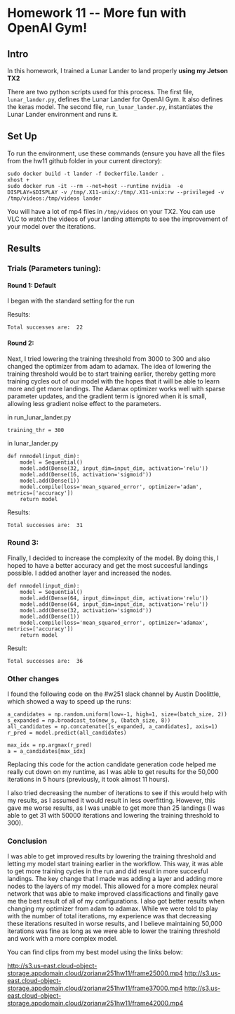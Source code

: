 # Homework 11 -- More fun with OpenAI Gym!

## Intro

In this homework, I trained a Lunar Lander to land properly **using my Jetson TX2**

There are two python scripts used for this process. The first file, `lunar_lander.py`, defines the Lunar Lander for OpenAI Gym. It also defines the keras model. The second file, `run_lunar_lander.py`, instantiates the Lunar Lander environment and runs it.


## Set Up
To run the environment, use these commands (ensure you have all the files from the hw11 github folder in your current directory):

```
sudo docker build -t lander -f Dockerfile.lander .
xhost +
sudo docker run -it --rm --net=host --runtime nvidia  -e DISPLAY=$DISPLAY -v /tmp/.X11-unix/:/tmp/.X11-unix:rw --privileged -v /tmp/videos:/tmp/videos lander
```

You will have a lot of mp4 files in `/tmp/videos` on your TX2. You can use VLC to watch the videos of your landing attempts to see the improvement of your model over the iterations.


## Results

### Trials (Parameters tuning):

#### Round 1: Default 

I began with the standard setting for the run

Results:
```
Total successes are:  22
```
#### Round 2: 

Next, I tried lowering the training threshold from 3000 to 300 and also changed the optimizer from adam to adamax. The idea of lowering the training threshold would be to start training earlier, thereby getting more training cycles out of our model with the hopes that it will be able to learn more and get more landings. The Adamax optimizer works well with sparse parameter updates, and the gradient term is ignored when it is small, allowing less gradient noise effect to the parameters.

in run_lunar_lander.py
```
training_thr = 300
```

in lunar_lander.py
```
def nnmodel(input_dim):
    model = Sequential()
    model.add(Dense(32, input_dim=input_dim, activation='relu'))
    model.add(Dense(16, activation='sigmoid'))
    model.add(Dense(1))
    model.compile(loss='mean_squared_error', optimizer='adam', metrics=['accuracy'])
    return model
```

Results:
```
Total successes are:  31
```


### Round 3:

Finally, I decided to increase the complexity of the model. By doing this, I hoped to have a better accuracy and get the most succesful landings possible. I added another layer and increased the nodes.

```
def nnmodel(input_dim):
    model = Sequential()
    model.add(Dense(64, input_dim=input_dim, activation='relu'))
    model.add(Dense(64, input_dim=input_dim, activation='relu'))
    model.add(Dense(32, activation='sigmoid'))
    model.add(Dense(1))
    model.compile(loss='mean_squared_error', optimizer='adamax', metrics=['accuracy'])
    return model

```

Result:

```
Total successes are:  36
```

### Other changes

I found the following code on the #w251 slack channel by Austin Doolittle, which showed a way to speed up the runs:

```
a_candidates = np.random.uniform(low=-1, high=1, size=(batch_size, 2))
s_expanded = np.broadcast_to(new_s, (batch_size, 8))
all_candidates = np.concatenate([s_expanded, a_candidates], axis=1)
r_pred = model.predict(all_candidates)

max_idx = np.argmax(r_pred)
a = a_candidates[max_idx]
```

Replacing this code for the action candidate generation code helped me really cut down on my runtime, as I was able to get results for the 50,000 iterations in 5 hours (previously, it took almost 11 hours).

I also tried decreasing the number of iterations to see if this would help with my results, as I assumed it would result in less overfitting. However, this gave me worse results, as I was unable to get more than 25 landings (I was able to get 31 with 50000 iterations and lowering the training threshold to 300).

### Conclusion
I was able to get improved results by lowering the training threshold and letting my model start training earlier in the workflow. This way, it was able to get more training cycles in the run and did result in more succesful landings. The key change that I made was adding a layer and adding more nodes to the layers of my model. This allowed for a more complex neural network that was able to make improved classificactions and finally gave me the best result of all of my configurations. I also got better results when changing my optimizer from adam to adamax. While we were told to play with the number of total iterations, my experience was that decreasing these iterations resulted in worse results, and I believe maintaining 50,000 iterations was fine as long as we were able to lower the training threshold and work with a more complex model.


You can find clips from my best model using the links below:

http://s3.us-east.cloud-object-storage.appdomain.cloud/zorianw251hw11/frame25000.mp4
http://s3.us-east.cloud-object-storage.appdomain.cloud/zorianw251hw11/frame37000.mp4
http://s3.us-east.cloud-object-storage.appdomain.cloud/zorianw251hw11/frame42000.mp4
